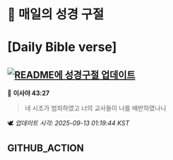 # 🙏 매일의 성경 구절
# [Daily Bible verse]
## [![README에 성경구절 업데이트](https://github.com/DONGSUKA/first_test/actions/workflows/update-readme-bible.yml/badge.svg)](https://github.com/DONGSUKA/first_test/actions/workflows/update-readme-bible.yml)
<!-- START_BIBLE_VERSE -->
📖 **이사야 43:27**
> 네 시조가 범죄하였고 너의 교사들이 나를 배반하였나니

🕊️ _업데이트 시각: 2025-09-13 01:19:44 KST_
  <!-- END_BIBLE_VERSE -->
## GITHUB_ACTION
